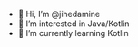 - 👋 Hi, I’m @jihedamine
- 👀 I’m interested in Java/Kotlin
- 🌱 I’m currently learning Kotlin

<!---
jihedamine/jihedamine is a ✨ special ✨ repository because its `README.md` (this file) appears on your GitHub profile.
You can click the Preview link to take a look at your changes.
--->

